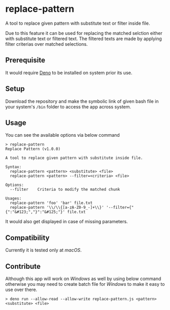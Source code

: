 # replace-pattern
A tool to replace given pattern with substitute text or filter inside file. 

Due to this feature it can be used for replacing the matched selction either with substitute text or filtered text. The filtered texts are made by applying filter criterias over matched selections.

## Prerequisite
It would require [Deno](https://deno.land/manual/getting_started/installation) to be installed on system prior its use.

## Setup
Download the repository and make the symbolic link of given bash file in your system's `/bin` folder to access the app across system.

## Usage
You can see the available options via below command

```
> replace-pattern
Replace Pattern (v1.0.0)

A tool to replace given pattern with substitute inside file.

Syntax:
  replace-pattern <pattern> <substitute> <file>
  replace-pattern <pattern> --filter=<criteria> <file>

Options:
  --filter    Criteria to modify the matched chunk 

Usages:
  replace-pattern 'foo' 'bar' file.txt
  replace-pattern '\\/\\{[a-zA-Z0-9_-]+\\}' '--filter={"{":"&#123;","}":"&#125;"}' file.txt
```

It would also get displayed in case of missing parameters.

## Compatibility
Currently it is tested only at _macOS_.

## Contribute
Although this app will work on _Windows_ as well by using below command otherwise you may need to create batch file for _Windows_ to make it easy to use over there.

```
> deno run --allow-read --allow-write replace-pattern.js <pattern> <substitute> <file>
```
